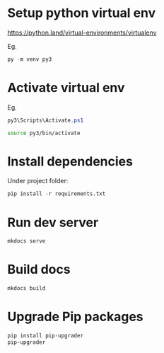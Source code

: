 # Setup python virtual env
https://python.land/virtual-environments/virtualenv

Eg.
```ps1
py -m venv py3
```

# Activate virtual env

Eg.
```ps1
py3\Scripts\Activate.ps1
```

```sh
source py3/bin/activate
```

# Install dependencies

Under project folder:

```python
pip install -r requirements.txt
```

# Run dev server

```ps1
mkdocs serve
```

# Build docs

```ps1
mkdocs build
```

# Upgrade Pip packages

```ps1
pip install pip-upgrader
pip-upgrader
```
